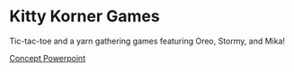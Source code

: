   # Kitty Korner Games

  Tic-tac-toe and a yarn gathering games featuring Oreo, Stormy, and Mika!

[Concept Powerpoint](CC440.pdf)
